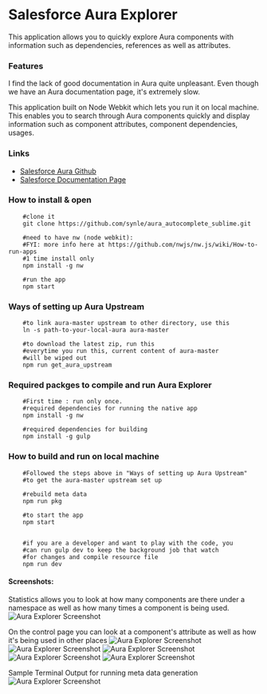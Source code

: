 # Salesforce Aura Explorer
This application allows you to quickly explore Aura components with information such as dependencies, references as well as attributes.


### Features
I find the lack of good documentation in Aura quite unpleasant. Even though we have an Aura documentation page, it's extremely slow.

This application built on Node Webkit which lets you run it on local machine. This enables you to search through Aura components quickly and display information such as component attributes, component dependencies, usages.


### Links
+ [Salesforce Aura Github](https://github.com/forcedotcom/aura)
+ [Salesforce Documentation Page](http://demo.auraframework.org/auradocs#reference)


### How to install & open
```
	#clone it
	git clone https://github.com/synle/aura_autocomplete_sublime.git

	#need to have nw (node webkit):
	#FYI: more info here at https://github.com/nwjs/nw.js/wiki/How-to-run-apps
	#1 time install only
	npm install -g nw

	#run the app
	npm start
```


### Ways of setting up Aura Upstream
```
	#to link aura-master upstream to other directory, use this
	ln -s path-to-your-local-aura aura-master

	#to download the latest zip, run this
	#everytime you run this, current content of aura-master 
	#will be wiped out
	npm run get_aura_upstream
```


### Required packges to compile and run Aura Explorer
```
	#First time : run only once.
	#required dependencies for running the native app
	npm install -g nw

	#required dependencies for building
	npm install -g gulp
```


### How to build and run on local machine
```
	#Followed the steps above in "Ways of setting up Aura Upstream"
	#to get the aura-master upstream set up

	#rebuild meta data
	npm run pkg

	#to start the app
	npm start


	#if you are a developer and want to play with the code, you
	#can run gulp dev to keep the background job that watch
	#for changes and compile resource file
	npm run dev
```




#### Screenshots:
Statistics allows you to look at how many components are there under a namespace as well as how many times a component is being used.
![Aura Explorer Screenshot](images/1.png)




On the control page you can look at a component's attribute as well as how it's being used in other places
![Aura Explorer Screenshot](images/2.png)
![Aura Explorer Screenshot](images/3.png)
![Aura Explorer Screenshot](images/4.png)
![Aura Explorer Screenshot](images/5.png)
![Aura Explorer Screenshot](images/6.png)



Sample Terminal Output for running meta data generation
![Aura Explorer Screenshot](images/7.png)